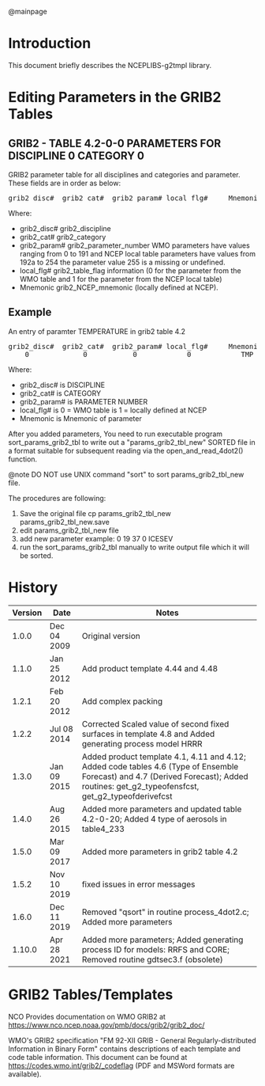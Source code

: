 @mainpage

# Introduction

This document briefly describes the NCEPLIBS-g2tmpl library.

# Editing Parameters in the GRIB2 Tables

## GRIB2 - TABLE 4.2-0-0 PARAMETERS FOR DISCIPLINE 0 CATEGORY 0

GRIB2 parameter table for all disciplines and categories and parameter. These fields are 
in order as below:

<pre>
grib2_disc#  grib2_cat#  grib2_param# local_flg#     Mnemonic
</pre>

Where:
- grib2_disc#      grib2_discipline  
- grib2_cat#       grib2_category 
- grib2_param#     grib2_parameter_number
                 WMO parameters have values ranging from 0 to 191
                 and NCEP local table parameters have values from 192a to 254
                 the parameter value 255 is a missing or undefined.
- local_flg#       grib2_table_flag information (0 for the parameter from the WMO table
                 and 1 for the parameter from the NCEP local table)
- Mnemonic         grib2_NCEP_mnemonic (locally defined at NCEP). 

## Example

An entry of paramter TEMPERATURE in grib2 table 4.2

<pre>
grib2_disc#  grib2_cat#  grib2_param# local_flg#     Mnemonic
    0             0           0            0            TMP
</pre>

 Where:
 - grib2_disc#        is DISCIPLINE
 - grib2_cat#         is CATEGORY
 - grib2_param#       is PARAMETER NUMBER
 - local_flg#         is 0 = WMO table
                         is 1 = locally defined at NCEP
 - Mnemonic           is Mnemonic of parameter

After you added parameters, You need to run executable program sort_params_grib2_tbl to 
write out a "params_grib2_tbl_new" SORTED file in a format suitable for subsequent 
reading via the open_and_read_4dot2() function.

@note DO NOT use UNIX command "sort" to sort params_grib2_tbl_new file.

The procedures are following:

1.  Save the original file 
    cp params_grib2_tbl_new  params_grib2_tbl_new.save
2.  edit   params_grib2_tbl_new file
3.  add    new parameter 
    example:
           0  19    37   0 ICESEV
4.  run the sort_params_grib2_tbl  manually to write output file which it will be sorted.

# History

Version | Date | Notes
--------|------|------
1.0.0 | Dec  04 2009 | Original version
1.1.0 | Jan  25 2012 | Add product template 4.44 and 4.48
1.2.1 | Feb  20 2012 | Add complex packing
1.2.2 | Jul  08 2014 | Corrected Scaled value of second fixed surfaces in template 4.8 and Added generating process model HRRR
1.3.0 | Jan  09 2015 | Added product template 4.1, 4.11 and 4.12; Added code tables 4.6 (Type of Ensemble Forecast) and 4.7 (Derived Forecast); Added routines: get_g2_typeofensfcst, get_g2_typeofderivefcst
1.4.0 | Aug  26 2015 | Added more parameters and updated table 4.2-0-20; Added 4 type of aerosols in table4_233
1.5.0 | Mar  09 2017 | Added more parameters in grib2 table 4.2
1.5.2 | Nov  10 2019 | fixed issues in error messages
1.6.0 | Dec  11 2019 | Removed "qsort" in routine process_4dot2.c; Added more parameters
1.10.0 | Apr  28 2021| Added more parameters; Added generating process ID for models: RRFS and CORE; Removed routine gdtsec3.f (obsolete)

# GRIB2 Tables/Templates

NCO Provides documentation on WMO GRIB2 at
https://www.nco.ncep.noaa.gov/pmb/docs/grib2/grib2_doc/

WMO's GRIB2 specification "FM 92-XII GRIB - General
Regularly-distributed Information in Binary Form" contains
descriptions of each template and code table information. This
document can be found at https://codes.wmo.int/grib2/_codeflag (PDF
and MSWord formats are available).
